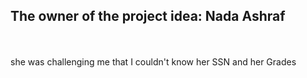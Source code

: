 <h2>The owner of the project idea: Nada Ashraf </h2>
<br>
<br>
<div>she was challenging me that I couldn't know her SSN and her Grades</div>

